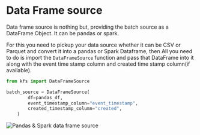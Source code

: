 # Data Frame source

Data frame source is nothing but, providing the batch source as a DataFrame Object. It can be pandas or spark.

For this you need to pickup your data source whether it can be CSV or Parquet and convert it into a pandas or Spark Dataframe, then All you need to do is import the `DataFrameSource` function and pass that DataFrame into it along with the event time stamp column and created time stamp column(if available).

```python
from kfs import DataFrameSource

batch_source = DataFrameSource(
        df=pandas_df,
        event_timestamp_column="event_timestamp",
        created_timestamp_column="created",
    )

```

![Pandas & Spark data frame source](https://github.com/katonic-dev/katonic-feature-store/blob/opensource/docs/sources/dataframesource.jpg)
